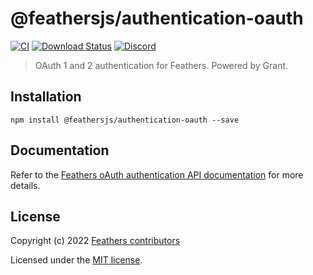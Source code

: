 # @feathersjs/authentication-oauth

[![CI](https://github.com/feathersjs/feathers/workflows/CI/badge.svg)](https://github.com/feathersjs/feathers/actions?query=workflow%3ACI)
[![Download Status](https://img.shields.io/npm/dm/@feathersjs/authentication-oauth.svg?style=flat-square)](https://www.npmjs.com/package/@feathersjs/authentication-oauth)
[![Discord](https://badgen.net/badge/icon/discord?icon=discord&label)](https://discord.gg/qa8kez8QBx)

> OAuth 1 and 2 authentication for Feathers. Powered by Grant.

## Installation

```
npm install @feathersjs/authentication-oauth --save
```

## Documentation

Refer to the [Feathers oAuth authentication API documentation](https://docs.feathersjs.com/api/authentication/oauth.html) for more details.

## License

Copyright (c) 2022 [Feathers contributors](https://github.com/feathersjs/feathers/graphs/contributors)

Licensed under the [MIT license](LICENSE).

